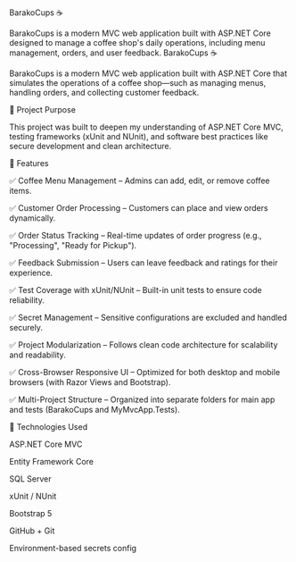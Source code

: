 BarakoCups ☕

BarakoCups is a modern MVC web application built with ASP.NET Core designed to manage a coffee shop's daily operations, including menu management, orders, and user feedback.
BarakoCups ☕

BarakoCups is a modern MVC web application built with ASP.NET Core that simulates the operations of a coffee shop—such as managing menus, handling orders, and collecting customer feedback.

🚀 Project Purpose

This project was built to deepen my understanding of ASP.NET Core MVC, testing frameworks (xUnit and NUnit), and software best practices like secure development and clean architecture.

🌟 Features

✅ Coffee Menu Management – Admins can add, edit, or remove coffee items.

✅ Customer Order Processing – Customers can place and view orders dynamically.

✅ Order Status Tracking – Real-time updates of order progress (e.g., "Processing", "Ready for Pickup").

✅ Feedback Submission – Users can leave feedback and ratings for their experience.

✅ Test Coverage with xUnit/NUnit – Built-in unit tests to ensure code reliability.

✅ Secret Management – Sensitive configurations are excluded and handled securely.

✅ Project Modularization – Follows clean code architecture for scalability and readability.

✅ Cross-Browser Responsive UI – Optimized for both desktop and mobile browsers (with Razor Views and Bootstrap).

✅ Multi-Project Structure – Organized into separate folders for main app and tests (BarakoCups and MyMvcApp.Tests).

🔧 Technologies Used

ASP.NET Core MVC

Entity Framework Core

SQL Server

xUnit / NUnit

Bootstrap 5

GitHub + Git

Environment-based secrets config



